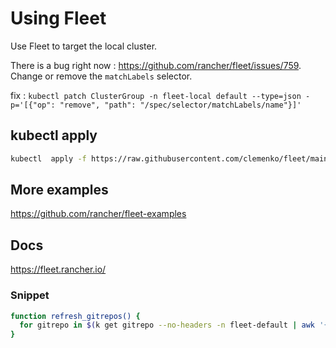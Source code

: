 # Using Fleet

Use Fleet to target the local cluster.

There is a bug right now : https://github.com/rancher/fleet/issues/759. Change or remove the `matchLabels` selector.

fix : `kubectl patch ClusterGroup -n fleet-local default --type=json -p='[{"op": "remove", "path": "/spec/selector/matchLabels/name"}]'`

## kubectl apply

```bash
kubectl  apply -f https://raw.githubusercontent.com/clemenko/fleet/main/gitrepo.yml
```

## More examples

https://github.com/rancher/fleet-examples

## Docs

https://fleet.rancher.io/


### Snippet

```bash
function refresh_gitrepos() {
  for gitrepo in $(k get gitrepo --no-headers -n fleet-default | awk '{ print $1 }'); gen=$(k get gitrepo -n fleet-default $gitrepo -o json | jq -r '.spec.forceSyncGeneration'); k patch -n fleet-default gitrepo "$gitrepo" --type merge -p "{\"spec\": {\"forceSyncGeneration\": $((gen+1))}}"; done
}
```